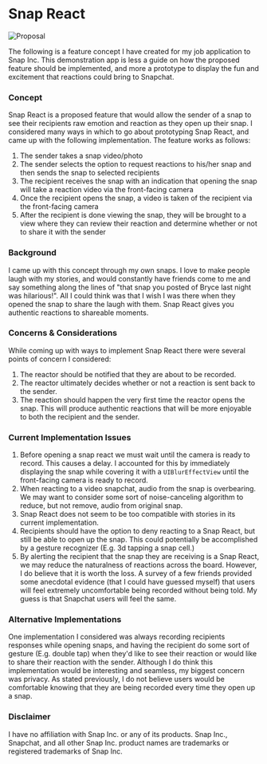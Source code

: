 # Snap React

![Proposal](assets/proposal.gif)


The following is a feature concept I have created for my job application to Snap Inc.
This demonstration app is less a guide on how the proposed feature should be implemented, and more a prototype to display the fun and excitement that reactions could bring to Snapchat.

### Concept
Snap React is a proposed feature that would allow the sender of a snap to see their recipients raw emotion and reaction as they open up their snap. I considered many ways in which to go about prototyping Snap React, and came up with the following implementation. The feature works as follows:

  1. The sender takes a snap video/photo
  2. The sender selects the option to request reactions to his/her snap and then sends the snap to selected recipients
  3. The recipient receives the snap with an indication that opening the snap will take a reaction video via the front-facing camera
  4. Once the recipient opens the snap, a video is taken of the recipient via the front-facing camera
  5. After the recipient is done viewing the snap, they will be brought to a view where they can review their reaction and determine whether or not to share it with the sender

### Background
I came up with this concept through my own snaps. I love to make people laugh with my stories, and would constantly have friends come to me and say something along the lines of "that snap you posted of Bryce last night was hilarious!". All I could think was that I wish I was there when they opened the snap to share the laugh with them. Snap React gives you authentic reactions to shareable moments.

### Concerns & Considerations
While coming up with ways to implement Snap React there were several points of concern I considered:
 1. The reactor should be notified that they are about to be recorded.
 2. The reactor ultimately decides whether or not a reaction is sent back to the sender.
 3. The reaction should happen the very first time the reactor opens the snap. This will produce authentic reactions that will be more enjoyable to both the recipient and the sender.

### Current Implementation Issues
 1. Before opening a snap react we must wait until the camera is ready to record. This causes a delay. I accounted for this by immediately displaying the snap while covering it with a `UIBlurEffectView` until the front-facing camera is ready to record.
 2. When reacting to a video snapchat, audio from the snap is overbearing. We may want to consider some sort of noise-canceling algorithm to reduce, but not remove, audio from original snap.
 3. Snap React does not seem to be too compatible with stories in its current implementation.
 4. Recipients should have the option to deny reacting to a Snap React, but still be able to open up the snap. This could potentially be accomplished by a gesture recognizer (E.g. 3d tapping a snap cell.)
 5. By alerting the recipient that the snap they are receiving is a Snap React, we may reduce the naturalness of reactions across the board. However, I do believe that it is worth the loss. A survey of a few friends provided some anecdotal evidence (that I could have guessed myself) that users will feel extremely uncomfortable being recorded without being told. My guess is that  Snapchat users will feel the same.

### Alternative Implementations
One implementation I considered was always recording recipients responses while opening snaps, and having the recipient do some sort of gesture (E.g. double tap) when they'd like to see their reaction or would like to share their reaction with the sender. Although I do think this implementation would be interesting and seamless, my biggest concern was privacy. As stated previously, I do not believe users would be comfortable knowing that they are being recorded every time they open up a snap.

### Disclaimer
I have no affiliation with Snap Inc. or any of its products. Snap Inc., Snapchat, and all other Snap Inc. product names are trademarks or registered trademarks of Snap Inc.
